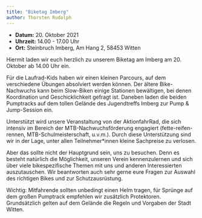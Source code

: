 ```yaml
---
title: "Biketag Imberg"
author: Thorsten Rudolph
---
```


* **Datum:** 20. Oktober 2021
* **Uhrzeit:** 14.00 - 17.00 Uhr
* **Ort:** Steinbruch Imberg, Am Hang 2, 58453 Witten

Hiermit laden wir euch herzlich zu unserem Biketag am Imberg am 20. Oktober ab 14.00 Uhr ein.

Für die Laufrad-Kids haben wir einen kleinen Parcours, auf dem verschiedene Übungen absolviert werden können. Der ältere Bike-Nachwuchs kann beim Slow-Biken einige Stationen bewältigen, bei denen Koordination und Geschicklichkeit gefragt ist. 
Daneben laden die beiden Pumptracks auf dem tollen Gelände des Jugendtreffs Imberg zur Pump & Jump-Session ein. 

Unterstützt wird unsere Veranstaltung von der AktionfahrRad, die sich intensiv im Bereich der MTB-Nachwuchsförderung engagiert (fette-reifen-rennen, MTB-Schulmeisterschaft, u.v.m.). Durch diese Unterstützung sind wir in der Lage, unter allen Teilnehmer*innen kleine Sachpreise zu verlosen. 

Aber das sollte nicht der Hauptgrund sein, uns zu besuchen.
Denn es besteht natürlich die Möglichkeit, unseren Verein kennenzulernen und sich über viele bikespezifische Themen mit uns und anderen Interessierten auszutauschen. Wir beantworten auch sehr gerne eure Fragen zur Auswahl des richtigen Bikes und zur Schutzausrüstung.

Wichtig: Mitfahrende sollten unbedingt einen Helm tragen, für Sprünge auf dem großen Pumptrack empfehlen wir zusätzlich Protektoren. Grundsätzlich gelten auf dem Gelände die Regeln und Vorgaben der Stadt Witten.